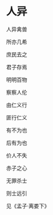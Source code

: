    

# 人异

人异禽兽

所亦几希

庶民去之

君子存焉

明明百物

察察人伦

由仁义行

匪行仁义

有不为也

后有为也

价人不失

赤子之心

无罪杀士

则士远引

见《孟子·离娄下》